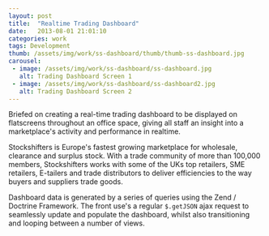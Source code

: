 ```yaml
---
layout: post
title:  "Realtime Trading Dashboard"
date:   2013-08-01 21:01:10
categories: work
tags: Development
thumb: /assets/img/work/ss-dashboard/thumb/thumb-ss-dashboard.jpg
carousel:
 - image: /assets/img/work/ss-dashboard/ss-dashboard.jpg
   alt: Trading Dashboard Screen 1
 - image: /assets/img/work/ss-dashboard/ss-dashboard2.jpg
   alt: Trading Dashboard Screen 2
---
```


Briefed on creating a real-time trading dashboard to be displayed on flatscreens throughout an office space, giving all staff an insight into a marketplace's activity and performance in realtime.

Stockshifters is Europe's fastest growing marketplace for wholesale, clearance and surplus stock. With a trade community of more than 100,000 members, Stockshifters works with some of the UKs top retailers, SME retailers, E-tailers and trade distributors to deliver efficiencies to the way buyers and suppliers trade goods.

Dashboard data is generated by a series of queries using the Zend / Doctrine Framework.  The front use's a regular `$.getJSON` ajax request to seamlessly update and populate the dashboard, whilst also transitioning and looping between a number of views.